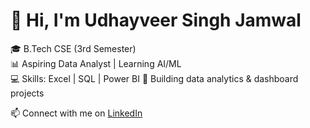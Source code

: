 # 👋 Hi, I'm Udhayveer Singh Jamwal

🎓 B.Tech CSE (3rd Semester)  
📊 Aspiring Data Analyst | Learning AI/ML  
💻 Skills: Excel | SQL | Power BI 
🚀 Building data analytics & dashboard projects  

📫 Connect with me on [LinkedIn](https://www.linkedin.com/in/udhayveer-singh-jamwal)

